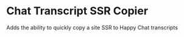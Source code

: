 # Chat Transcript SSR Copier
 Adds the ability to quickly copy a site SSR to Happy Chat transcripts
